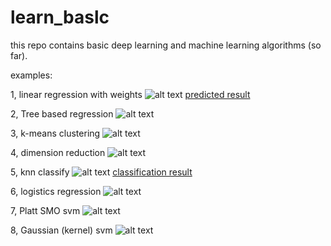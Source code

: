 # learn_baslc
this repo contains basic deep learning and machine learning algorithms (so far).

examples:

1, linear regression with weights
![alt text](https://github.com/JeffreyWang2864/learn_baslc/blob/master/learning/images/linear_regression%20with%20weights.png)
[predicted result](https://github.com/JeffreyWang2864/learn_baslc/blob/master/learning/images/lregression%20with%20weights%20result.txt)

2, Tree based regression
![alt text](https://github.com/JeffreyWang2864/learn_baslc/blob/master/learning/images/tree_based_regression.png)

3, k-means clustering
![alt text](https://github.com/JeffreyWang2864/learn_baslc/blob/master/learning/images/kmean_clustering.png)

4, dimension reduction
![alt text](https://github.com/JeffreyWang2864/learn_baslc/blob/master/learning/images/dimension%20decrease.png)

5, knn classify
![alt text](https://github.com/JeffreyWang2864/learn_baslc/blob/master/learning/images/knn.png)
[classification result](https://github.com/JeffreyWang2864/learn_baslc/blob/master/learning/images/knn_result.txt)

6, logistics regression
![alt text](https://github.com/JeffreyWang2864/learn_baslc/blob/master/learning/images/logic%20regression.png)

7, Platt SMO svm
![alt text](https://github.com/JeffreyWang2864/learn_baslc/blob/master/learning/images/platt_smo_svm.png)

8, Gaussian (kernel) svm
![alt text](https://github.com/JeffreyWang2864/learn_baslc/blob/master/learning/images/Gaussian%20kernel%20svm.png)

